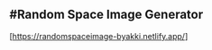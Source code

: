 #Random Space Image Generator
-------------------------------------

[https://randomspaceimage-byakki.netlify.app/]
